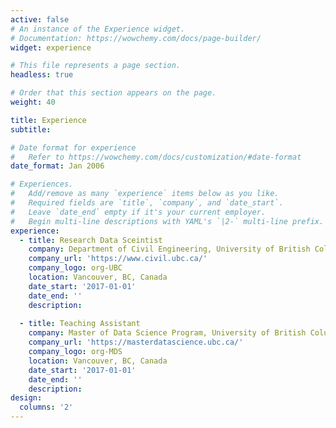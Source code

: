 ```yaml
---
active: false
# An instance of the Experience widget.
# Documentation: https://wowchemy.com/docs/page-builder/
widget: experience

# This file represents a page section.
headless: true

# Order that this section appears on the page.
weight: 40

title: Experience
subtitle:

# Date format for experience
#   Refer to https://wowchemy.com/docs/customization/#date-format
date_format: Jan 2006

# Experiences.
#   Add/remove as many `experience` items below as you like.
#   Required fields are `title`, `company`, and `date_start`.
#   Leave `date_end` empty if it's your current employer.
#   Begin multi-line descriptions with YAML's `|2-` multi-line prefix.
experience:
  - title: Research Data Sceintist
    company: Department of Civil Engineering, University of British Columbia
    company_url: 'https://www.civil.ubc.ca/'
    company_logo: org-UBC
    location: Vancouver, BC, Canada
    date_start: '2017-01-01'
    date_end: ''
    description: 
        
  - title: Teaching Assistant
    company: Master of Data Science Program, University of British Columbia
    company_url: 'https://masterdatascience.ubc.ca/'
    company_logo: org-MDS
    location: Vancouver, BC, Canada
    date_start: '2017-01-01'
    date_end: ''
    description: 
design:
  columns: '2'
---
```

